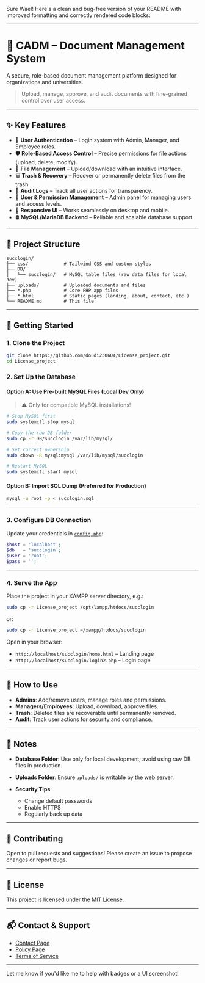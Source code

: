 Sure Wael! Here's a clean and bug-free version of your README with improved formatting and correctly rendered code blocks:

---

# 📂 CADM – Document Management System

A secure, role-based document management platform designed for organizations and universities.

> Upload, manage, approve, and audit documents with fine-grained control over user access.

---

## ✨ Key Features

* 🔐 **User Authentication** – Login system with Admin, Manager, and Employee roles.
* 🛡️ **Role-Based Access Control** – Precise permissions for file actions (upload, delete, modify).
* 📁 **File Management** – Upload/download with an intuitive interface.
* 🗑️ **Trash & Recovery** – Recover or permanently delete files from the trash.
* 📜 **Audit Logs** – Track all user actions for transparency.
* 👥 **User & Permission Management** – Admin panel for managing users and access levels.
* 📱 **Responsive UI** – Works seamlessly on desktop and mobile.
* 🛢️ **MySQL/MariaDB Backend** – Reliable and scalable database support.

---

## 📁 Project Structure

```text
succlogin/
├── css/             # Tailwind CSS and custom styles
├── DB/
│   └── succlogin/   # MySQL table files (raw data files for local dev)
├── uploads/         # Uploaded documents and files
├── *.php            # Core PHP app files
├── *.html           # Static pages (landing, about, contact, etc.)
└── README.md        # This file
```

---

## 🚀 Getting Started

### 1. Clone the Project

```bash
git clone https://github.com/doudi230604/License_project.git
cd License_project
```

### 2. Set Up the Database

#### Option A: Use Pre-built MySQL Files (Local Dev Only)

> ⚠️ Only for compatible MySQL installations!

```bash
# Stop MySQL first
sudo systemctl stop mysql

# Copy the raw DB folder
sudo cp -r DB/succlogin /var/lib/mysql/

# Set correct ownership
sudo chown -R mysql:mysql /var/lib/mysql/succlogin

# Restart MySQL
sudo systemctl start mysql
```

#### Option B: Import SQL Dump (Preferred for Production)

```bash
mysql -u root -p < succlogin.sql
```

---

### 3. Configure DB Connection

Update your credentials in [`config.php`](config.php):

```php
$host = 'localhost';
$db   = 'succlogin';
$user = 'root';
$pass = '';
```

---

### 4. Serve the App

Place the project in your XAMPP server directory, e.g.:

```bash
sudo cp -r License_project /opt/lampp/htdocs/succlogin
```

or:

```bash
sudo cp -r License_project ~/xampp/htdocs/succlogin
```

Open in your browser:

* `http://localhost/succlogin/home.html` – Landing page
* `http://localhost/succlogin/login2.php` – Login page

---

## 🧪 How to Use

* **Admins**: Add/remove users, manage roles and permissions.
* **Managers/Employees**: Upload, download, approve files.
* **Trash**: Deleted files are recoverable until permanently removed.
* **Audit**: Track user actions for security and compliance.

---

## 📌 Notes

* **Database Folder**: Use only for local development; avoid using raw DB files in production.
* **Uploads Folder**: Ensure `uploads/` is writable by the web server.
* **Security Tips**:

  * Change default passwords
  * Enable HTTPS
  * Regularly back up data

---

## 🤝 Contributing

Open to pull requests and suggestions!
Please create an issue to propose changes or report bugs.

---

## 🪪 License

This project is licensed under the [MIT License](LICENSE).

---

## 📬 Contact & Support

* [Contact Page](contactus.html)
* [Policy Page](policies.html)
* [Terms of Service](termesService.html)

---

Let me know if you'd like me to help with badges or a UI screenshot!
